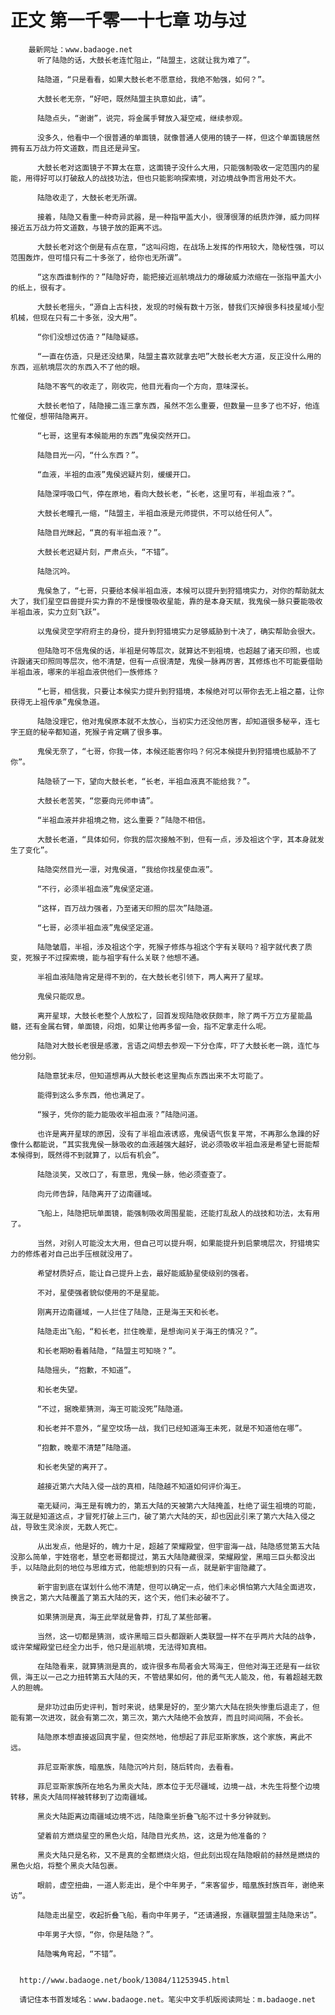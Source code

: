 # 正文 第一千零一十七章 功与过
        最新网址：www.badaoge.net
          听了陆隐的话，大鼓长老连忙阻止，“陆盟主，这就让我为难了”。
      
          陆隐道，“只是看看，如果大鼓长老不愿意给，我绝不勉强，如何？”。
      
          大鼓长老无奈，“好吧，既然陆盟主执意如此，请”。
      
          陆隐点头，“谢谢”，说完，将金属手臂放入凝空戒，继续参观。
      
          没多久，他看中一个很普通的单面镜，就像普通人使用的镜子一样，但这个单面镜居然拥有五万战力符文道数，而且还是异宝。
      
          大鼓长老对这面镜子不算太在意，这面镜子没什么大用，只能强制吸收一定范围内的星能，用得好可以打破敌人的战技功法，但也只能影响探索境，对边境战争而言用处不大。
      
          陆隐收走了，大鼓长老无所谓。
      
          接着，陆隐又看重一种奇异武器，是一种指甲盖大小，很薄很薄的纸质炸弹，威力同样接近五万战力符文道数，与镜子放的距离不远。
      
          大鼓长老对这个倒是有点在意，“这叫闷炮，在战场上发挥的作用较大，隐秘性强，可以范围轰炸，但可惜只有二十多张了，给你也无所谓”。
      
          “这东西谁制作的？”陆隐好奇，能把接近巡航境战力的爆破威力浓缩在一张指甲盖大小的纸上，很有才。
      
          大鼓长老摇头，“源自上古科技，发现的时候有数十万张，替我们灭掉很多科技星域小型机械，但现在只有二十多张，没大用”。
      
          “你们没想过仿造？”陆隐疑惑。
      
          “一直在仿造，只是还没结果，陆盟主喜欢就拿去吧”大鼓长老大方道，反正没什么用的东西，巡航境层次的东西入不了他的眼。
      
          陆隐不客气的收走了，刚收完，他目光看向一个方向，意味深长。
      
          大鼓长老怕了，陆隐接二连三拿东西，虽然不怎么重要，但数量一旦多了也不好，他连忙催促，想带陆隐离开。
      
          “七哥，这里有本候能用的东西”鬼侯突然开口。
      
          陆隐目光一闪，“什么东西？”。
      
          “血液，半祖的血液”鬼侯迟疑片刻，缓缓开口。
      
          陆隐深呼吸口气，停在原地，看向大鼓长老，“长老，这里可有，半祖血液？”。
      
          大鼓长老瞳孔一缩，“陆盟主，半祖血液是元师提供，不可以给任何人”。
      
          陆隐目光眯起，“真的有半祖血液？”。
      
          大鼓长老迟疑片刻，严肃点头，“不错”。
      
          陆隐沉吟。
      
          鬼侯急了，“七哥，只要给本候半祖血液，本候可以提升到狩猎境实力，对你的帮助就太大了，我们星空巨兽提升实力靠的不是慢慢吸收星能，靠的是本身天赋，我鬼侯一脉只要能吸收半祖血液，实力立刻飞跃”。
      
          以鬼侯灵空学府府主的身份，提升到狩猎境实力足够威胁到十决了，确实帮助会很大。
      
          但陆隐可不信鬼侯的话，半祖是何等层次，就算达不到祖境，也超越了诸天印照，也或许跟诸天印照同等层次，他不清楚，但有一点很清楚，鬼侯一脉再厉害，其修炼也不可能要借助半祖血液，哪来的半祖血液供他们一族修炼？
      
          “七哥，相信我，只要让本候实力提升到狩猎境，本候绝对可以带你去无上祖之墓，让你获得无上祖传承”鬼侯急道。
      
          陆隐没理它，他对鬼侯原本就不太放心，当初实力还没他厉害，却知道很多秘辛，连七字王庭的秘辛都知道，死猴子肯定瞒了很多事。
      
          鬼侯无奈了，“七哥，你我一体，本候还能害你吗？何况本候提升到狩猎境也威胁不了你”。
      
          陆隐顿了一下，望向大鼓长老，“长老，半祖血液真不能给我？”。
      
          大鼓长老苦笑，“您要向元师申请”。
      
          “半祖血液并非祖境之物，这么重要？”陆隐不相信。
      
          大鼓长老道，“具体如何，你我的层次接触不到，但有一点，涉及祖这个字，其本身就发生了变化”。
      
          陆隐突然目光一凛，对鬼侯道，“我给你找星使血液”。
      
          “不行，必须半祖血液”鬼侯坚定道。
      
          “这样，百万战力强者，乃至诸天印照的层次”陆隐道。
      
          “七哥，必须半祖血液”鬼侯坚定道。
      
          陆隐皱眉，半祖，涉及祖这个字，死猴子修炼与祖这个字有关联吗？祖字就代表了质变，死猴子不过探索境，能与祖字有什么关联？他想不通。
      
          半祖血液陆隐肯定是得不到的，在大鼓长老引领下，两人离开了星球。
      
          鬼侯只能叹息。
      
          离开星球，大鼓长老整个人放松了，回首发现陆隐收获颇丰，除了两千万立方星能晶髓，还有金属右臂，单面镜，闷炮，如果让他再多留一会，指不定拿走什么呢。
      
          陆隐对大鼓长老很是感激，言语之间想去参观一下分仓库，吓了大鼓长老一跳，连忙与他分别。
      
          陆隐意犹未尽，但知道想再从大鼓长老这里掏点东西出来不太可能了。
      
          能得到这么多东西，他也满足了。
      
          “猴子，凭你的能力能吸收半祖血液？”陆隐问道。
      
          也许是离开星球的原因，没有了半祖血液诱惑，鬼侯语气恢复平常，不再那么急躁的好像什么都能说，“其实我鬼侯一脉吸收的血液越强大越好，说必须吸收半祖血液是希望七哥能帮本候得到，既然得不到就算了，以后有机会”。
      
          陆隐淡笑，又改口了，有意思，鬼侯一脉，他必须查查了。
      
          向元师告辞，陆隐离开了边南疆域。
      
          飞船上，陆隐把玩单面镜，能强制吸收周围星能，还能打乱敌人的战技和功法，太有用了。
      
          当然，对别人可能没太大用，但自己可以提升啊，如果能提升到启蒙境层次，狩猎境实力的修炼者对自己出手压根就没用了。
      
          希望材质好点，能让自己提升上去，最好能威胁星使级别的强者。
      
          不对，星使强者貌似使用的不是星能。
      
          刚离开边南疆域，一人拦住了陆隐，正是海王天和长老。
      
          陆隐走出飞船，“和长老，拦住晚辈，是想询问关于海王的情况？”。
      
          和长老期盼看着陆隐，“陆盟主可知晓？”。
      
          陆隐摇头，“抱歉，不知道”。
      
          和长老失望。
      
          “不过，据晚辈猜测，海王可能没死”陆隐道。
      
          和长老并不意外，“星空坟场一战，我们已经知道海王未死，就是不知道他在哪”。
      
          “抱歉，晚辈不清楚”陆隐道。
      
          和长老失望的离开了。
      
          越接近第六大陆入侵一战的真相，陆隐越不知道如何评价海王。
      
          毫无疑问，海王是有魄力的，第五大陆的天被第六大陆掩盖，杜绝了诞生祖境的可能，海王就是知道这点，才冒死打破上三门，破了第六大陆的天，却也因此引来了第六大陆入侵之战，导致生灵涂炭，无数人死亡。
      
          从出发点，他是好的，魄力十足，超越了荣耀殿堂，但宇宙海一战，陆隐感觉第五大陆没那么简单，宇姓宿老，慧空老哥都提过，第五大陆隐藏很深，荣耀殿堂，黑暗三巨头都没出手，以陆隐此刻的地位与思维方式，他能想到的只有一点，就是新宇宙隐藏了。
      
          新宇宙到底在谋划什么他不清楚，但可以确定一点，他们未必惧怕第六大陆全面进攻，换言之，第六大陆覆盖了第五大陆的天，这个天，他们未必破不了。
      
          如果猜测是真，海王此举就是鲁莽，打乱了某些部署。
      
          当然，这一切都是猜测，或许黑暗三巨头都跟新人类联盟一样不在乎两片大陆的战争，或许荣耀殿堂已经全力出手，他只是巡航境，无法得知真相。
      
          在陆隐看来，就算猜测是真的，或许很多布局者会大骂海王，但他对海王还是有一丝钦佩，海王以一己之力扭转第五大陆的天，不管结果如何，他的勇气无人能及，他，有着超越无数人的胆魄。
      
          是非功过由历史评判，暂时来说，结果是好的，至少第六大陆在损失惨重后退走了，但能有第一次进攻，就会有第二次，第三次，第六大陆绝不会放弃，而且时间间隔，不会长。
      
          陆隐原本想直接返回真宇星，但突然地，他想起了菲尼亚斯家族，这个家族，离此不远。
      
          菲尼亚斯家族，暗凰族，陆隐沉吟片刻，随后转向，去看看。
      
          菲尼亚斯家族所在地名为黑炎大陆，原本位于无尽疆域，边境一战，木先生将整个边境转移，黑炎大陆同样被转移到了边南疆域。
      
          黑炎大陆距离边南疆域边境不远，陆隐乘坐折叠飞船不过十多分钟就到。
      
          望着前方燃烧星空的黑色火焰，陆隐目光炙热，这，这是为他准备的？
      
          黑炎大陆只是名称，又不是真的全都燃烧火焰，但此刻出现在陆隐眼前的赫然是燃烧的黑色火焰，将整个黑炎大陆包裹。
      
          眼前，虚空扭曲，一道人影走出，是个中年男子，“来客留步，暗凰族封族百年，谢绝来访”。
      
          陆隐走出星空，收起折叠飞船，看向中年男子，“还请通报，东疆联盟盟主陆隐来访”。
      
          中年男子大惊，“你，你是陆隐？”。
      
          陆隐嘴角弯起，“不错”。
      
      
      http://www.badaoge.net/book/13084/11253945.html
      
      请记住本书首发域名：www.badaoge.net。笔尖中文手机版阅读网址：m.badaoge.net